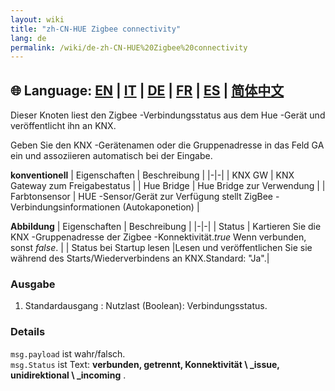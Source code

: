 ```yaml
---
layout: wiki
title: "zh-CN-HUE Zigbee connectivity"
lang: de
permalink: /wiki/de-zh-CN-HUE%20Zigbee%20connectivity
---
```

🌐 Language: [EN](https://supergiovane.github.io/node-red-contrib-knx-ultimate/wiki/HUE%20Zigbee%20connectivity) | [IT](https://supergiovane.github.io/node-red-contrib-knx-ultimate/wiki/it-HUE%20Zigbee%20connectivity) | [DE](https://supergiovane.github.io/node-red-contrib-knx-ultimate/wiki/de-HUE%20Zigbee%20connectivity) | [FR](https://supergiovane.github.io/node-red-contrib-knx-ultimate/wiki/fr-HUE%20Zigbee%20connectivity) | [ES](https://supergiovane.github.io/node-red-contrib-knx-ultimate/wiki/es-HUE%20Zigbee%20connectivity) | [简体中文](https://supergiovane.github.io/node-red-contrib-knx-ultimate/wiki/zh-CN-HUE%20Zigbee%20connectivity)
---

<p> Dieser Knoten liest den Zigbee -Verbindungsstatus aus dem Hue -Gerät und veröffentlicht ihn an KNX.</p>

Geben Sie den KNX -Gerätenamen oder die Gruppenadresse in das Feld GA ein und assoziieren automatisch bei der Eingabe.

**konventionell**
| Eigenschaften | Beschreibung |
|-|-|
| KNX GW | KNX Gateway zum Freigabestatus |
| Hue Bridge | Hue Bridge zur Verwendung |
| Farbtonsensor | HUE -Sensor/Gerät zur Verfügung stellt ZigBee -Verbindungsinformationen (Autokaponetion) |

**Abbildung**
| Eigenschaften | Beschreibung |
|-|-|
| Status | Kartieren Sie die KNX -Gruppenadresse der Zigbee -Konnektivität._true_ Wenn verbunden, sonst _false_. |
| Status bei Startup lesen |Lesen und veröffentlichen Sie sie während des Starts/Wiederverbindens an KNX.Standard: "Ja".|

### Ausgabe

1. Standardausgang
: Nutzlast (Boolean): Verbindungsstatus.

### Details

`msg.payload` ist wahr/falsch.\
`msg.Status` ist Text: **verbunden, getrennt, Konnektivität \ _issue, unidirektional \ _incoming** .
